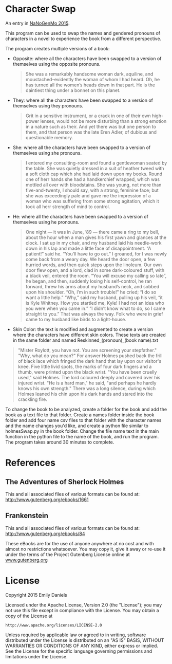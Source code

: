 Character Swap
====================

An entry in [NaNoGenMo 2015](https://github.com/dariusk/NaNoGenMo-2015/).

This program can be used to swap the names and gendered pronouns of characters 
in a novel to experience the book from a different perspective.

The program creates multiple versions of a book:

* Opposite: where all the characters have been swapped to a version of themselves using the opposite pronouns. 

  >She was a remarkably handsome woman dark, aquiline, and moustached–evidently the woman of whom I had heard.
  >Oh, he has turned all the women’s heads down in that part. He is the daintiest thing under a bonnet on this planet.
  
* They: where all the characters have been swapped to a version of themselves using they pronouns.

  >Grit in a sensitive instrument, or a crack in one of their own high-power lenses, would not be more disturbing 
  than a strong emotion in a nature such as their. And yet there was but one person to them, and that person was the 
  late Eren Adler, of dubious and questionable memory.
  
* She: where all the characters have been swapped to a version of themselves using she pronouns. 

  >I entered my consulting-room and found a gentlewoman seated by the table. She was quietly dressed in a suit of 
  heather tweed with a soft cloth cap which she had laid down upon my books. Round one of herr hands she had a 
  handkerchief wrapped, which was mottled all over with bloodstains. She was young, not more than five-and-twenty, 
  I should say, with a strong, feminine face; but she was exceedingly pale and gave me the impression of a woman who 
  was suffering from some strong agitation, which it took all herr strength of mind to control.
  
* He: where all the characters have been swapped to a version of themselves using he pronouns.

  >One night — it was in June, ’89 — there came a ring to my bell, about the hour when a man gives his first yawn and 
  glances at the clock. I sat up in my chair, and my husband laid his needle-work down in his lap and made a little 
  face of disappointment.
  “A patient!” said he. “You’ll have to go out.”
  I groaned, for I was newly come back from a weary day. We heard the door open, a few hurried words, and then quick 
  steps upon the linoleum. Our own door flew open, and a lord, clad in some dark-coloured stuff, with a black veil, 
  entered the room.
  “You will excuse my calling so late”, he began, and then, suddenly losing his self-control, he ran forward, threw 
  his arms about my husband’s neck, and sobbed upon his shoulder.
  “Oh, I’m in such trouble!” he cried; “I do so want a little help.”
  “Why,” said my husband, pulling up his veil, “it is Kyle Whitney. How you startled me, Kyle! I had not an idea who 
  you were when you came in.”
  “I didn’t know what to do, so I came straight to you.”
  That was always the way. Folk who were in grief came to my husband like birds to a light-house.

* Skin Color: the text is modified and augmented to create a version where the characters have different skin colors.
 These texts are created in the same folder and named Reskinned_(pronoun)_(book name).txt
 
 >"Mister Roylott, you have not. You are screening your stepfather." "Why, what do you mean?" For answer Holmes pushed 
 back the frill of black lace which fringed the dark hand that lay upon our visitor's knee. Five little livid spots, 
 the marks of four dark fingers and a thumb, were printed upon the black wrist. "You have been cruelly used," said 
 Holmes. The lord coloured deeply and covered over his injured wrist. "He is a hard man," he said, "and perhaps he 
 hardly knows his own strength." There was a long silence, during which Holmes leaned his chin upon his dark hands 
 and stared into the crackling fire.



To change the book to be analyzed, create a folder for the book and add the book as a text file 
to that folder. Create a names folder inside the book folder and add four name csv files to that folder
with the character names and the name changes you'd like, and create a python file similar to holmesSwap.py 
in the book folder. Change the file name text in the main function in the python file to the name of the book, 
and run the program. The program takes around 30 minutes to complete. 


References
==========

The Adventures of Sherlock Holmes
---------------------------------

This and all associated files of various formats can be found at:
http://www.gutenberg.org/ebooks/1661

Frankenstein
------------
This and all associated files of various formats can be found at:
http://www.gutenberg.org/ebooks/84

These eBooks are for the use of anyone anywhere at no cost and with
almost no restrictions whatsoever.  You may copy it, give it away or
re-use it under the terms of the Project Gutenberg License online at 
www.gutenberg.org


License
=======

Copyright 2015 Emily Daniels

Licensed under the Apache License, Version 2.0 (the "License");
you may not use this file except in compliance with the License.
You may obtain a copy of the License at

    http://www.apache.org/licenses/LICENSE-2.0

Unless required by applicable law or agreed to in writing, software
distributed under the License is distributed on an "AS IS" BASIS,
WITHOUT WARRANTIES OR CONDITIONS OF ANY KIND, either express or implied.
See the License for the specific language governing permissions and
limitations under the License.
